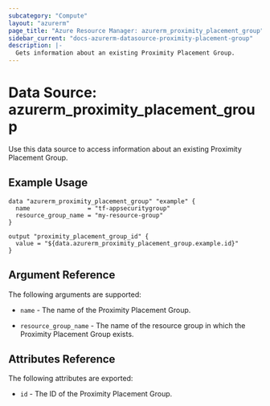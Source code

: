 ```yaml
---
subcategory: "Compute"
layout: "azurerm"
page_title: "Azure Resource Manager: azurerm_proximity_placement_group"
sidebar_current: "docs-azurerm-datasource-proximity-placement-group"
description: |-
  Gets information about an existing Proximity Placement Group.
---
```


# Data Source: azurerm_proximity_placement_group

Use this data source to access information about an existing Proximity Placement Group.

## Example Usage

```hcl
data "azurerm_proximity_placement_group" "example" {
  name                = "tf-appsecuritygroup"
  resource_group_name = "my-resource-group"
}

output "proximity_placement_group_id" {
  value = "${data.azurerm_proximity_placement_group.example.id}"
}
```

## Argument Reference

The following arguments are supported:

* `name` - The name of the Proximity Placement Group.

* `resource_group_name` - The name of the resource group in which the Proximity Placement Group exists.

## Attributes Reference

The following attributes are exported:

* `id` - The ID of the Proximity Placement Group.
